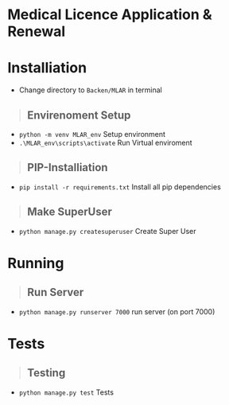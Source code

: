# Medical Licence Application & Renewal

# Installiation
* Change directory to `Backen/MLAR` in terminal
> ## Envirenoment Setup
 - `python -m venv MLAR_env` Setup environment
 - `.\MLAR_env\scripts\activate` Run Virtual enviroment
 
> ## PIP-Installiation
 -  `pip install -r requirements.txt` Install all pip dependencies 
 
 > ## Make SuperUser
  - `python manage.py createsuperuser` Create Super User
  
 # Running
 > ## Run Server 
  - `python manage.py runserver 7000` run server (on port 7000)
 
  # Tests
 > ## Testing
  - `python manage.py test` Tests
